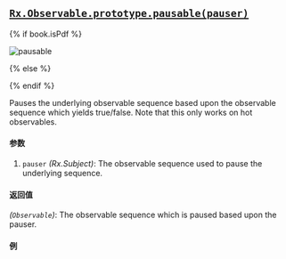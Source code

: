 ## [`Rx.Observable.prototype.pausable(pauser)`](https://github.com/Reactive-Extensions/RxJS/blob/master/src/core/backpressure/pausable.js)

{% if book.isPdf %}

![pausable](http://reactivex.io/documentation/operators/images/bp.pausable.png)

{% else %}

<rx-marbles key="pausable"></rx-marbles>

{% endif %}

Pauses the underlying observable sequence based upon the observable sequence which yields true/false.  Note that this only works on hot observables.

#### 参数
1. `pauser` *(Rx.Subject)*: The observable sequence used to pause the underlying sequence.

#### 返回值
*(`Observable`)*: The observable sequence which is paused based upon the pauser.

#### 例

[](http://jsbin.com/cicema/1/embed?js,console)

